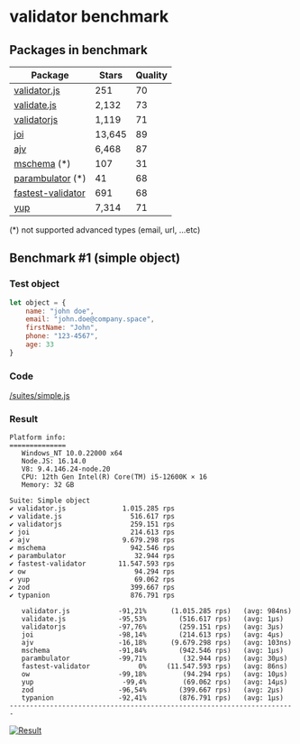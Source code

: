 # validator benchmark

## Packages in benchmark

| Package | Stars | Quality |
| ------- | ----- | ------- |
| [validator.js](https://github.com/guillaumepotier/validator.js) | 251 | 70
| [validate.js](https://github.com/ansman/validate.js) | 2,132 | 73
| [validatorjs](https://github.com/skaterdav85/validatorjs) | 1,119 | 71
| [joi](https://github.com/hapijs/joi) | 13,645 | 89
| [ajv](https://github.com/epoberezkin/ajv) | 6,468 | 87
| [mschema](https://github.com/mschema/mschema) (*) | 107 | 31
| [parambulator](https://github.com/rjrodger/parambulator) (*) | 41 | 68
| [fastest-validator](https://github.com/icebob/fastest-validator) | 691 | 68
| [yup](https://github.com/jquense/yup) | 7,314 | 71

 (*) not supported advanced types (email, url, ...etc)

## Benchmark #1 (simple object)

### Test object
```js
let object = {
    name: "john doe",
    email: "john.doe@company.space",
    firstName: "John",
    phone: "123-4567",
    age: 33
}
```

### Code
[/suites/simple.js](https://github.com/icebob/validator-benchmark/blob/master/suites/simple.js)

### Result

```
Platform info:
==============
   Windows_NT 10.0.22000 x64
   Node.JS: 16.14.0
   V8: 9.4.146.24-node.20
   CPU: 12th Gen Intel(R) Core(TM) i5-12600K × 16
   Memory: 32 GB

Suite: Simple object
✔ validator.js              1.015.285 rps
✔ validate.js                 516.617 rps
✔ validatorjs                 259.151 rps
✔ joi                         214.613 rps
✔ ajv                       9.679.298 rps
✔ mschema                     942.546 rps
✔ parambulator                 32.944 rps
✔ fastest-validator        11.547.593 rps
✔ ow                           94.294 rps
✔ yup                          69.062 rps
✔ zod                         399.667 rps
✔ typanion                    876.791 rps

   validator.js            -91,21%      (1.015.285 rps)   (avg: 984ns)
   validate.js             -95,53%        (516.617 rps)   (avg: 1μs)
   validatorjs             -97,76%        (259.151 rps)   (avg: 3μs)
   joi                     -98,14%        (214.613 rps)   (avg: 4μs)
   ajv                     -16,18%      (9.679.298 rps)   (avg: 103ns)
   mschema                 -91,84%        (942.546 rps)   (avg: 1μs)
   parambulator            -99,71%         (32.944 rps)   (avg: 30μs)
   fastest-validator            0%     (11.547.593 rps)   (avg: 86ns)
   ow                      -99,18%         (94.294 rps)   (avg: 10μs)
   yup                      -99,4%         (69.062 rps)   (avg: 14μs)
   zod                     -96,54%        (399.667 rps)   (avg: 2μs)
   typanion                -92,41%        (876.791 rps)   (avg: 1μs)
-----------------------------------------------------------------------
```

[![Result](https://user-images.githubusercontent.com/306521/68978853-404a8500-07fc-11ea-94e4-0c25546dad04.png)](https://cloud.highcharts.com/show/yqowupa)
